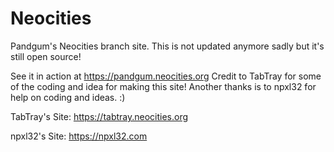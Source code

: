 # Neocities
Pandgum's Neocities branch site. This is not updated anymore sadly but it's still open source!

See it in action at https://pandgum.neocities.org
Credit to TabTray for some of the coding and idea for making this site! Another thanks is to npxl32 for help on coding and ideas. :)

TabTray's Site: https://tabtray.neocities.org

npxl32's Site: https://npxl32.com
